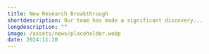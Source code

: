 ```yaml
---
title: New Research Breakthrough
shortdescription: Our team has made a significant discovery...
longdescription: ""
image: /assets/news/placeholder.webp
date: 2024:11:10
---
```

